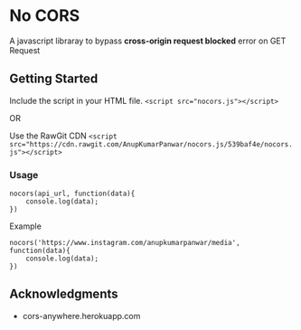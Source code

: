 # No CORS

A javascript libraray to bypass **cross-origin request blocked** error on GET Request

## Getting Started

Include the script in your HTML file.
```<script src="nocors.js"></script>```

OR

Use the RawGit CDN 
```<script src="https://cdn.rawgit.com/AnupKumarPanwar/nocors.js/539baf4e/nocors.js"></script>```

### Usage

```
nocors(api_url, function(data){
	console.log(data);
})

```

Example

```
nocors('https://www.instagram.com/anupkumarpanwar/media', function(data){
	console.log(data);
})
```



## Acknowledgments

* cors-anywhere.herokuapp.com
